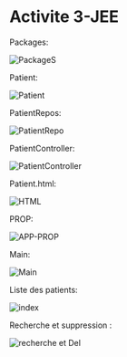 # Activite 3-JEE



Packages:

![PackageS](https://user-images.githubusercontent.com/94021293/229955435-ead3ba00-cfc7-4b5f-84c5-cc3dc437d366.png)

Patient:

![Patient](https://user-images.githubusercontent.com/94021293/229955656-baa252aa-b34d-4964-9d5b-99de0ffd9099.png)

PatientRepos:

![PatientRepo](https://user-images.githubusercontent.com/94021293/229955727-ffe65cc3-7ee9-42f0-8494-ce687662ef60.png)

PatientController:

![PatientController](https://user-images.githubusercontent.com/94021293/229955846-e63cc071-dd09-4ad4-b80e-a683b8bba8ce.png)

Patient.html:

![HTML](https://user-images.githubusercontent.com/94021293/229956150-9c9156d6-cc45-4d4d-8bff-700c88fa179d.png)

PROP:

![APP-PROP](https://user-images.githubusercontent.com/94021293/229956226-abfa51be-8c39-4a57-8118-2607760451e3.png)


Main:

![Main](https://user-images.githubusercontent.com/94021293/229955557-0056cd24-b48a-48ae-a872-b7de0af38e9a.png)



Liste des patients:

![index](https://user-images.githubusercontent.com/94021293/229955322-962df31f-bf54-4bca-a6a6-e5ceb1db4b60.png)

Recherche et suppression :

![recherche et Del](https://user-images.githubusercontent.com/94021293/229955391-1ab9717a-4aae-4540-b5b6-1e3f029258ff.png)
